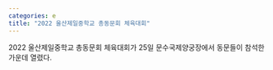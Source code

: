 ```yaml
---
categories: e
title: "2022 울산제일중학교 총동문회 체육대회"
---
```

2022 울산제일중학교 총동문회 체육대회가 25일 문수국제양궁장에서 동문들이 참석한 가운데 열렸다.